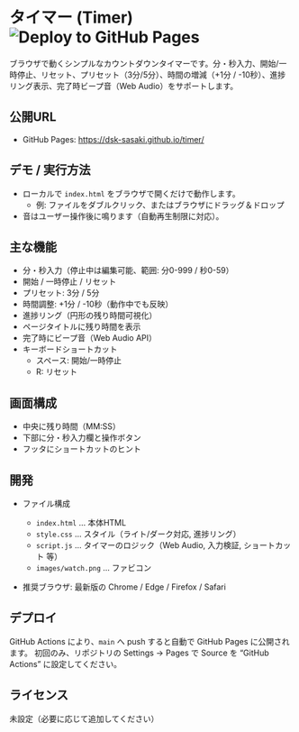 # タイマー (Timer) ![Deploy to GitHub Pages](https://github.com/dsk-sasaki/timer/actions/workflows/pages.yml/badge.svg)

ブラウザで動くシンプルなカウントダウンタイマーです。分・秒入力、開始/一時停止、リセット、プリセット（3分/5分）、時間の増減（+1分 / -10秒）、進捗リング表示、完了時ビープ音（Web Audio）をサポートします。

## 公開URL
- GitHub Pages: https://dsk-sasaki.github.io/timer/

## デモ / 実行方法
- ローカルで `index.html` をブラウザで開くだけで動作します。
  - 例: ファイルをダブルクリック、またはブラウザにドラッグ＆ドロップ
- 音はユーザー操作後に鳴ります（自動再生制限に対応）。

## 主な機能
- 分・秒入力（停止中は編集可能、範囲: 分0-999 / 秒0-59）
- 開始 / 一時停止 / リセット
- プリセット: 3分 / 5分
- 時間調整: +1分 / -10秒（動作中でも反映）
- 進捗リング（円形の残り時間可視化）
- ページタイトルに残り時間を表示
- 完了時にビープ音（Web Audio API）
- キーボードショートカット
  - スペース: 開始/一時停止
  - R: リセット

## 画面構成
- 中央に残り時間（MM:SS）
- 下部に分・秒入力欄と操作ボタン
- フッタにショートカットのヒント

## 開発
- ファイル構成
  - `index.html` … 本体HTML
  - `style.css` … スタイル（ライト/ダーク対応, 進捗リング）
  - `script.js` … タイマーのロジック（Web Audio, 入力検証, ショートカット 等）
  - `images/watch.png` … ファビコン

- 推奨ブラウザ: 最新版の Chrome / Edge / Firefox / Safari

## デプロイ
GitHub Actions により、`main` へ push すると自動で GitHub Pages に公開されます。
初回のみ、リポジトリの Settings → Pages で Source を “GitHub Actions” に設定してください。

## ライセンス
未設定（必要に応じて追加してください）
